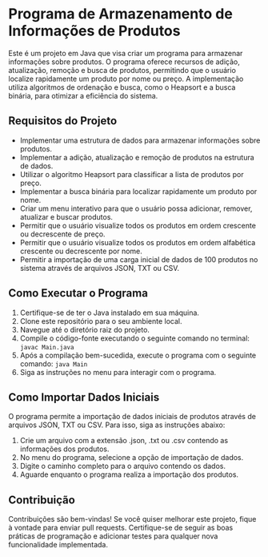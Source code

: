 # Programa de Armazenamento de Informações de Produtos

Este é um projeto em Java que visa criar um programa para armazenar informações sobre produtos. O programa oferece recursos de adição, atualização, remoção e busca de produtos, permitindo que o usuário localize rapidamente um produto por nome ou preço. A implementação utiliza algoritmos de ordenação e busca, como o Heapsort e a busca binária, para otimizar a eficiência do sistema.

## Requisitos do Projeto

- Implementar uma estrutura de dados para armazenar informações sobre produtos.
- Implementar a adição, atualização e remoção de produtos na estrutura de dados.
- Utilizar o algoritmo Heapsort para classificar a lista de produtos por preço.
- Implementar a busca binária para localizar rapidamente um produto por nome.
- Criar um menu interativo para que o usuário possa adicionar, remover, atualizar e buscar produtos.
- Permitir que o usuário visualize todos os produtos em ordem crescente ou decrescente de preço.
- Permitir que o usuário visualize todos os produtos em ordem alfabética crescente ou decrescente por nome.
- Permitir a importação de uma carga inicial de dados de 100 produtos no sistema através de arquivos JSON, TXT ou CSV.

## Como Executar o Programa

1. Certifique-se de ter o Java instalado em sua máquina.
2. Clone este repositório para o seu ambiente local.
3. Navegue até o diretório raiz do projeto.
4. Compile o código-fonte executando o seguinte comando no terminal:
  `javac Main.java`
5. Após a compilação bem-sucedida, execute o programa com o seguinte comando:
  `java Main`
6. Siga as instruções no menu para interagir com o programa.

## Como Importar Dados Iniciais

O programa permite a importação de dados iniciais de produtos através de arquivos JSON, TXT ou CSV. Para isso, siga as instruções abaixo:

1. Crie um arquivo com a extensão .json, .txt ou .csv contendo as informações dos produtos.
2. No menu do programa, selecione a opção de importação de dados.
3. Digite o caminho completo para o arquivo contendo os dados.
4. Aguarde enquanto o programa realiza a importação dos produtos.

## Contribuição

Contribuições são bem-vindas! Se você quiser melhorar este projeto, fique à vontade para enviar pull requests. Certifique-se de seguir as boas práticas de programação e adicionar testes para qualquer nova funcionalidade implementada.
   
